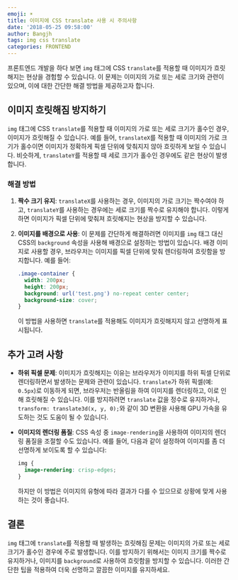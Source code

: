 ```yaml
---
emoji: ☀️
title: 이미지에 CSS translate 사용 시 주의사항
date: '2018-05-25 09:58:00'
author: Bangjh
tags: img css translate
categories: FRONTEND
---
```


프론트엔드 개발을 하다 보면 `img` 태그에 CSS `translate`를 적용할 때 이미지가 흐릿해지는 현상을 경험할 수 있습니다. 이 문제는 이미지의 가로 또는 세로 크기와 관련이 있으며, 이에 대한 간단한 해결 방법을 제공하고자 합니다.

## 이미지 흐릿해짐 방지하기

`img` 태그에 CSS `translate`를 적용할 때 이미지의 가로 또는 세로 크기가 홀수인 경우, 이미지가 흐릿해질 수 있습니다. 예를 들어, `translateX`를 적용할 때 이미지의 가로 크기가 홀수이면 이미지가 정확하게 픽셀 단위에 맞춰지지 않아 흐릿하게 보일 수 있습니다. 비슷하게, `translateY`를 적용할 때 세로 크기가 홀수인 경우에도 같은 현상이 발생합니다.

### 해결 방법

1. **짝수 크기 유지**: `translateX`를 사용하는 경우, 이미지의 가로 크기는 짝수여야 하고, `translateY`를 사용하는 경우에는 세로 크기를 짝수로 유지해야 합니다. 이렇게 하면 이미지가 픽셀 단위에 맞춰져 흐릿해지는 현상을 방지할 수 있습니다.

2. **이미지를 배경으로 사용**: 이 문제를 간단하게 해결하려면 이미지를 `img` 태그 대신 CSS의 `background` 속성을 사용해 배경으로 설정하는 방법이 있습니다. 배경 이미지로 사용할 경우, 브라우저는 이미지를 픽셀 단위에 맞춰 렌더링하여 흐릿함을 방지합니다. 예를 들어:

   ```css
   .image-container {
     width: 200px;
     height: 200px;
     background: url('test.png') no-repeat center center;
     background-size: cover;
   }
   ```

   이 방법을 사용하면 `translate`를 적용해도 이미지가 흐릿해지지 않고 선명하게 표시됩니다.

## 추가 고려 사항

- **하위 픽셀 문제**: 이미지가 흐릿해지는 이유는 브라우저가 이미지를 하위 픽셀 단위로 렌더링하면서 발생하는 문제와 관련이 있습니다. `translate`가 하위 픽셀(예: `0.5px`)로 이동하게 되면, 브라우저는 반올림을 하여 이미지를 렌더링하고, 이로 인해 흐릿해질 수 있습니다. 이를 방지하려면 `translate` 값을 정수로 유지하거나, `transform: translate3d(x, y, 0);`와 같이 3D 변환을 사용해 GPU 가속을 유도하는 것도 도움이 될 수 있습니다.

- **이미지의 렌더링 품질**: CSS 속성 중 `image-rendering`을 사용하여 이미지의 렌더링 품질을 조절할 수도 있습니다. 예를 들어, 다음과 같이 설정하여 이미지를 좀 더 선명하게 보이도록 할 수 있습니다:

  ```css
  img {
    image-rendering: crisp-edges;
  }
  ```

  하지만 이 방법은 이미지의 유형에 따라 결과가 다를 수 있으므로 상황에 맞게 사용하는 것이 좋습니다.

## 결론

`img` 태그에 `translate`를 적용할 때 발생하는 흐릿해짐 문제는 이미지의 가로 또는 세로 크기가 홀수인 경우에 주로 발생합니다. 이를 방지하기 위해서는 이미지 크기를 짝수로 유지하거나, 이미지를 `background`로 사용하여 흐릿함을 방지할 수 있습니다. 이러한 간단한 팁을 적용하여 더욱 선명하고 깔끔한 이미지를 유지하세요.

```toc

```
